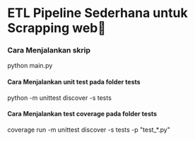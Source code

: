 # ETL Pipeline Sederhana untuk Scrapping web🔗

### Cara Menjalankan skrip
python main.py

#### Cara Menjalankan unit test pada folder tests
python -m unittest discover -s tests

#### Cara Menjalankan test coverage pada folder tests
coverage run -m unittest discover -s tests -p "test_*.py"
